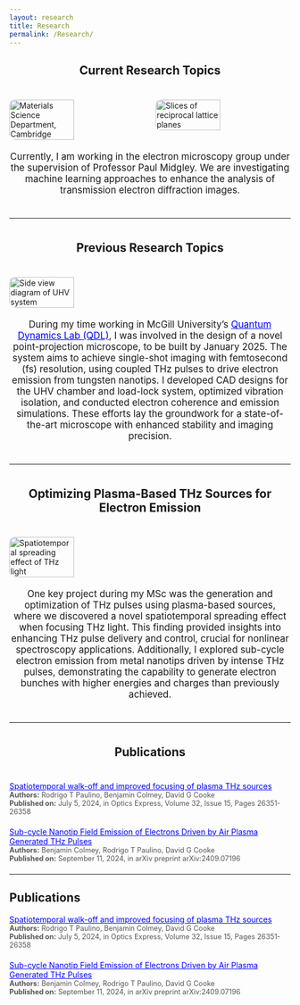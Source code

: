```yaml
---
layout: research
title: Research
permalink: /Research/
---
```


<div style="text-align: center; margin-bottom: 40px;">
  <h2>Current Research Topics</h2>
</div>

<!-- Section: Current Research Topics -->
<div style="display: flex; justify-content: space-between; gap: 20px; margin-bottom: 20px;">
  <img src="{{ site.url }}{{ site.baseurl }}/images/panorama1.jpg" alt="Materials Science Department, Cambridge" style="width: 48%; height: auto; border-radius: 10px;">
  <img src="{{ site.url }}{{ site.baseurl }}/images/MS.jpg" alt="Slices of reciprocal lattice planes" style="width: 48%; height: auto; border-radius: 10px;">
</div>
<div style="text-align: center; margin-top: 20px;">
  <p style="font-size: 1.2em;">
    Currently, I am working in the electron microscopy group under the supervision of Professor Paul Midgley. 
    We are investigating machine learning approaches to enhance the analysis of transmission electron diffraction images.
  </p>
</div>

<hr style="margin: 40px 0;">

<div style="text-align: center; margin-bottom: 40px;">
  <h2>Previous Research Topics</h2>
</div>

<!-- Section: Design of a Novel Ultrafast Electron Microscope -->
<div style="display: flex; justify-content: space-between; gap: 20px; margin-bottom: 20px;">
  <img src="{{ site.url }}{{ site.baseurl }}/images/uhv-system.jpg" alt="Side view diagram of UHV system" style="width: 48%; height: auto; border-radius: 10px;">
</div>
<div style="text-align: center; margin-top: 20px;">
  <p style="font-size: 1.2em;">
    During my time working in McGill University’s 
    <a href="https://quantumdynamics.lab.mcgill.ca/" target="_blank" style="color: blue; text-decoration: underline;">Quantum Dynamics Lab (QDL)</a>, I was involved in the design of a novel point-projection microscope, to be built by January 2025. 
    The system aims to achieve single-shot imaging with femtosecond (fs) resolution, using coupled THz pulses to drive electron emission from tungsten nanotips. 
    I developed CAD designs for the UHV chamber and load-lock system, optimized vibration isolation, and conducted electron coherence and emission simulations. 
    These efforts lay the groundwork for a state-of-the-art microscope with enhanced stability and imaging precision.
  </p>
</div>

<hr style="margin: 40px 0;">

<!-- Section: Optimizing Plasma-Based THz Sources -->
<div style="text-align: center; margin-bottom: 40px;">
  <h2>Optimizing Plasma-Based THz Sources for Electron Emission</h2>
</div>
<div style="display: flex; justify-content: space-between; gap: 20px; margin-bottom: 20px;">
  <img src="{{ site.url }}{{ site.baseurl }}/images/thz-light.jpg" alt="Spatiotemporal spreading effect of THz light" style="width: 48%; height: auto; border-radius: 10px;">
</div>
<div style="text-align: center; margin-top: 20px;">
  <p style="font-size: 1.2em;">
    One key project during my MSc was the generation and optimization of THz pulses using plasma-based sources, where we discovered a novel spatiotemporal spreading effect when focusing THz light. 
    This finding provided insights into enhancing THz pulse delivery and control, crucial for nonlinear spectroscopy applications. 
    Additionally, I explored sub-cycle electron emission from metal nanotips driven by intense THz pulses, demonstrating the capability to generate electron bunches with higher energies and charges than previously achieved.
  </p>
</div>

<hr style="margin: 40px 0;">

<!-- Section: Publications -->
<div style="text-align: center; margin-bottom: 40px;">
  <h2>Publications</h2>
</div>
<ul style="list-style: none; padding-left: 0;">
  <li style="margin-bottom: 20px;">
    <a href="https://scholar.google.com/citations?view_op=view_citation&hl=en&user=QIHBMhsAAAAJ&citation_for_view=QIHBMhsAAAAJ:u5HHmVD_uO8C" target="_blank" style="color: blue; text-decoration: underline;">
      Spatiotemporal walk-off and improved focusing of plasma THz sources
    </a>
    <div style="font-size: 0.9em; color: #555;">
      <span style="font-weight: bold;">Authors:</span> Rodrigo T Paulino, Benjamin Colmey, David G Cooke<br>
      <span style="font-weight: bold;">Published on:</span> July 5, 2024, in Optics Express, Volume 32, Issue 15, Pages 26351-26358
    </div>
  </li>
  <li style="margin-bottom: 20px;">
    <a href="https://scholar.google.com/citations?view_op=view_citation&hl=en&user=QIHBMhsAAAAJ&citation_for_view=QIHBMhsAAAAJ:u-x6o8ySG0sC" target="_blank" style="color: blue; text-decoration: underline;">
      Sub-cycle Nanotip Field Emission of Electrons Driven by Air Plasma Generated THz Pulses
    </a>
    <div style="font-size: 0.9em; color: #555;">
      <span style="font-weight: bold;">Authors:</span> Benjamin Colmey, Rodrigo T Paulino, David G Cooke<br>
      <span style="font-weight: bold;">Published on:</span> September 11, 2024, in arXiv preprint arXiv:2409.07196
    </div>
  </li>
</ul>


<hr />

<h2>Publications</h2>
<ul style="list-style: none; padding-left: 0;">
  <li style="margin-bottom: 20px;">
    <a href="https://scholar.google.com/citations?view_op=view_citation&hl=en&user=QIHBMhsAAAAJ&citation_for_view=QIHBMhsAAAAJ:u5HHmVD_uO8C" target="_blank" style="color: blue; text-decoration: underline;">
      Spatiotemporal walk-off and improved focusing of plasma THz sources
    </a>
    <div style="font-size: 0.9em; color: #555;">
      <span style="font-weight: bold;">Authors:</span> Rodrigo T Paulino, Benjamin Colmey, David G Cooke<br>
      <span style="font-weight: bold;">Published on:</span> July 5, 2024, in Optics Express, Volume 32, Issue 15, Pages 26351-26358
    </div>
  </li>
  <li style="margin-bottom: 20px;">
    <a href="https://scholar.google.com/citations?view_op=view_citation&hl=en&user=QIHBMhsAAAAJ&citation_for_view=QIHBMhsAAAAJ:u-x6o8ySG0sC" target="_blank" style="color: blue; text-decoration: underline;">
      Sub-cycle Nanotip Field Emission of Electrons Driven by Air Plasma Generated THz Pulses
    </a>
    <div style="font-size: 0.9em; color: #555;">
      <span style="font-weight: bold;">Authors:</span> Benjamin Colmey, Rodrigo T Paulino, David G Cooke<br>
      <span style="font-weight: bold;">Published on:</span> September 11, 2024, in arXiv preprint arXiv:2409.07196
    </div>
     </li>
</ul>

